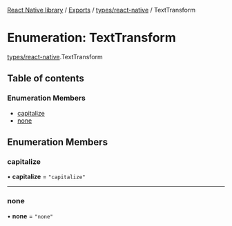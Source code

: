 [React Native library](../index.md) / [Exports](../modules.md) / [types/react-native](../modules/types_react_native.md) / TextTransform

# Enumeration: TextTransform

[types/react-native](../modules/types_react_native.md).TextTransform

## Table of contents

### Enumeration Members

- [capitalize](types_react_native.TextTransform.md#capitalize)
- [none](types_react_native.TextTransform.md#none)

## Enumeration Members

### capitalize

• **capitalize** = ``"capitalize"``

___

### none

• **none** = ``"none"``
